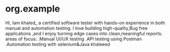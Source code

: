 # org.example

Hi, Iam khaled_ a certified software tester with hands-on experience in both manual and automation testing.
I love building high-quality,Bug free applications ,and I enjoy turning edge cases into clean,meaningful reports.
 areas of focus:
.Manual UI/UX testing
.API testing using Postman
.Automation testing with selenium&Java
khaleeed